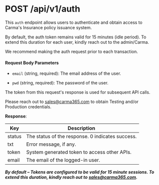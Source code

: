 # POST /api/v1/auth

This `auth` endpoint allows users to authenticate and obtain access to Carma's Insurance policy issuance system.

By default, the auth token remains valid for 15 minutes (idle period). To extend this duration for each user, kindly reach out to the admin/Carma.

We recommend making the auth request prior to each transaction.

#### Request Body Parameters

- `email` (string, required): The email address of the user.
    
- `pwd` (string, required): The password of the user.
    

The token from this request's response is used for subsequent API calls.

Please reach out to [sales@carma365.com](https://mailto:sales@carma365.com) to obtain Testing and/or Production credentials.

**Response**:

| Key | Description |
| --- | --- |
| status | The status of the response. 0 indicates success. |
| txt | Error message, if any. |
| token | System generated token to access other APIs. |
| email | The email of the logged-in user. |

_**By default – Tokens are configured to be valid for 15 minute sessions. To extend this duration, kindly reach out to**_ [<i><b>sales@carma365.com</b></i>](https://mailto:sales@carma365.com)_**.**_